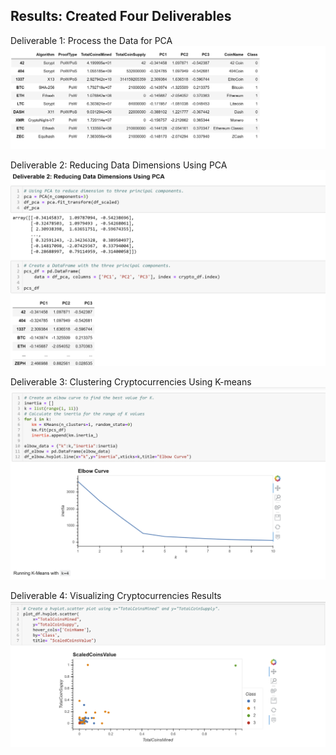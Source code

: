 ## Results: Created Four Deliverables
 Deliverable 1: Process the Data for PCA
<img src="d1.png">
 
 Deliverable 2: Reducing Data Dimensions Using PCA
<img src="d2.png">
 
 Deliverable 3: Clustering Cryptocurrencies Using K-means
<img src="d3a.png">
 
 Deliverable 4: Visualizing Cryptocurrencies Results
<img src="d4.png">
